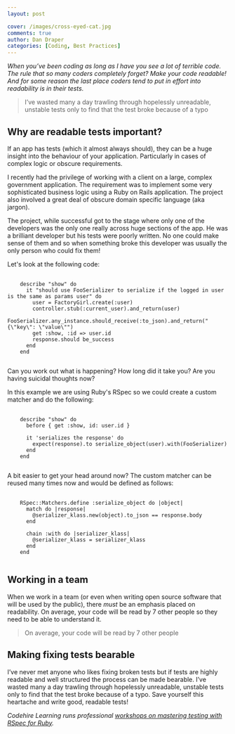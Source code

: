 ```yaml
---
layout: post

cover: /images/cross-eyed-cat.jpg
comments: true
author: Dan Draper
categories: [Coding, Best Practices]
---
```


_When you’ve been coding as long as I have you see a lot of terrible code. The rule that so many coders completely forget? Make your code readable! And for some reason the last place coders tend to put in effort into readability is in their tests._

> I’ve wasted many a day trawling through hopelessly unreadable, unstable tests only to find that the test broke because of a typo

## Why are readable tests important?

If an app has tests (which it almost always should), they can be a huge insight into the behaviour of your application. Particularly in cases of complex logic or obscure requirements.

I recently had the privilege of working with a client on a large, complex government application. The requirement was to implement some very sophisticated business logic using a Ruby on Rails application. The project also involved a great deal of obscure domain specific language (aka jargon).

The project, while successful got to the stage where only one of the developers was the only one really across huge sections of the app. He was a brilliant developer but his tests were poorly written. No one could make sense of them and so when something broke this developer was usually the only person who could fix them!

Let's look at the following code:

<pre>
  <code class="ruby">
    describe "show" do
      it "should use FooSerializer to serialize if the logged in user is the same as params user" do
        user = FactoryGirl.create(:user)
        controller.stub(:current_user).and_return(user)
        FooSerializer.any_instance.should_receive(:to_json).and_return("{\"key\": \"value\"")
        get :show, :id => user.id
        response.should be_success
      end
    end
  </code>
</pre>

Can you work out what is happening? How long did it take you? Are you having suicidal thoughts now?

In this example we are using Ruby's RSpec so we could create a custom matcher and do the following:

<pre>
  <code class="ruby">
    describe "show" do
      before { get :show, id: user.id }

      it 'serializes the response' do
        expect(response).to serialize_object(user).with(FooSerializer)
      end
    end
  </code>
</pre>

A bit easier to get your head around now? The custom matcher can be reused many times now and would be defined as follows:

<pre>
  <code class="ruby">
    RSpec::Matchers.define :serialize_object do |object|
      match do |response|
        @serializer_klass.new(object).to_json == response.body
      end

      chain :with do |serializer_klass|
        @serializer_klass = serializer_klass
      end
    end
  </code>
</pre>

## Working in a team

When we work in a team (or even when writing open source software that will be used by the public), there _must_ be an emphasis placed on readability. On average, your code will be read by 7 other people so they need to be able to understand it.

> On average, your code will be read by 7 other people

## Making fixing tests bearable

I’ve never met anyone who likes fixing broken tests but if tests are highly readable and well structured the process can be made bearable. I’ve wasted many a day trawling through hopelessly unreadable, unstable tests only to find that the test broke because of a typo. Save yourself this heartache and write good, readable tests!



_Codehire Learning runs professional [workshops on mastering testing with RSpec for Ruby](https://codehire.com/learn/courses/rspec-mastery)._



